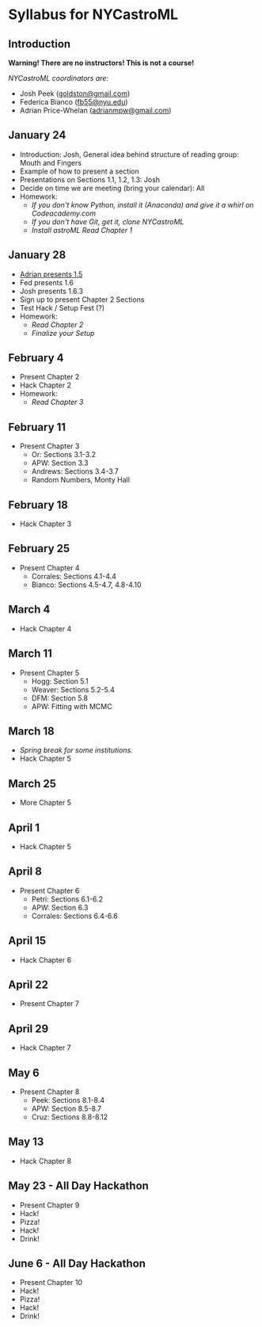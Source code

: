 # Syllabus for NYCastroML

## Introduction

__Warning! There are no instructors! This is not a course!__

_NYCastroML coordinators are:_
 - Josh Peek (goldston@gmail.com)
 - Federica Bianco (fb55@nyu.edu)
 - Adrian Price-Whelan (adrianmpw@gmail.com)


## January 24

- Introduction: Josh, General idea behind structure of reading group: Mouth and Fingers
- Example of how to present a section
- Presentations on Sections 1.1, 1.2, 1.3: Josh
- Decide on time we are meeting (bring your calendar): All
- Homework:
  - _If you don't know Python, install it (Anaconda) and give it a whirl on Codeacademy.com_
  - _If you don't have Git, get it, clone NYCastroML_
  - _Install astroML Read Chapter 1_

## January 28

- <a href="http://nbviewer.ipython.org/github/adrn/NYCastroML/blob/master/Chapter1/Section_1.5.ipynb?create=1">Adrian presents 1.5</a>
- Fed presents 1.6
- Josh presents 1.6.3
- Sign up to present Chapter 2 Sections
- Test Hack / Setup Fest (?)
- Homework:
  - _Read Chapter 2_
  - _Finalize your Setup_

## February 4

- Present Chapter 2
- Hack Chapter 2
- Homework:
  - _Read Chapter 3_

## February 11

- Present Chapter 3
  - Or: Sections 3.1-3.2
  - APW: Section 3.3
  - Andrews: Sections 3.4-3.7
  - Random Numbers, Monty Hall

## February 18

- Hack Chapter 3

## February 25

- Present Chapter 4
  - Corrales: Sections 4.1-4.4
  - Bianco: Sections 4.5-4.7, 4.8-4.10

## March 4

- Hack Chapter 4

## March 11

- Present Chapter 5
  - Hogg: Section 5.1
  - Weaver: Sections 5.2-5.4
  - DFM: Section 5.8
  - APW: Fitting with MCMC

## March 18

- *Spring break for some institutions.*
- Hack Chapter 5

## March 25

- More Chapter 5

## April 1

- Hack Chapter 5

## April 8

- Present Chapter 6
  - Petri: Sections 6.1-6.2
  - APW: Section 6.3
  - Corrales: Sections 6.4-6.6

## April 15

- Hack Chapter 6

## April 22

- Present Chapter 7

## April 29

- Hack Chapter 7

## May 6

- Present Chapter 8
  - Peek: Sections 8.1-8.4
  - APW: Section 8.5-8.7
  - Cruz: Sections 8.8-8.12

## May 13

- Hack Chapter 8

## May 23 - All Day Hackathon

- Present Chapter 9
- Hack!
- Pizza!
- Hack!
- Drink!

## June 6 - All Day Hackathon

- Present Chapter 10
- Hack!
- Pizza!
- Hack!
- Drink!
